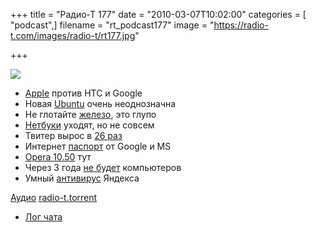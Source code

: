 +++
title = "Радио-Т 177"
date = "2010-03-07T10:02:00"
categories = [ "podcast",]
filename = "rt_podcast177"
image = "https://radio-t.com/images/radio-t/rt177.jpg"

+++

![](https://radio-t.com/images/radio-t/rt177.jpg)

- [Apple](http://business.compulenta.ru/511250/) против HTC и Google
- Новая [Ubuntu](http://www.opennet.ru/opennews/art.shtml?num=25666) очень неоднозначна
- Не глотайте [железо](http://www.securitylab.ru/news/391314.php), это глупо
- [Нетбуки](http://cnews.ru/news/top/index.shtml?2010/03/05/381713) уходят, но не совсем
- Твитер вырос в [26 раз](http://internet.cnews.ru/news/top/index.shtml?2010/03/04/381633)
- Интернет [паспорт](http://www.securitylab.ru/news/391355.php) от Google и MS
- [Opera 10.50](http://www.mobile-review.com/fullnews/main/2010/March/02.shtml#28427) тут
- Через 3 года [не будет](http://tech.yahoo.com/blogs/null/161280;_ylt=AlQVDO0LMo_zHo.3Wlo1_qB0fNdF) компьютеров
- Умный [антивирус](http://www.thg.ru/technews/20100301_233800.html) Яндекса

[Аудио](https://archive.rucast.net/radio-t/media/rt_podcast177.mp3)
[radio-t.torrent](http://www.radio-t.com/torrents/rt_podcast177.mp3.torrent)

* [Лог чата](http://chat.radio-t.com/logs/radio-t-177.html)
<audio src="https://archive.rucast.net/radio-t/media/rt_podcast177.mp3" preload="none"></audio>